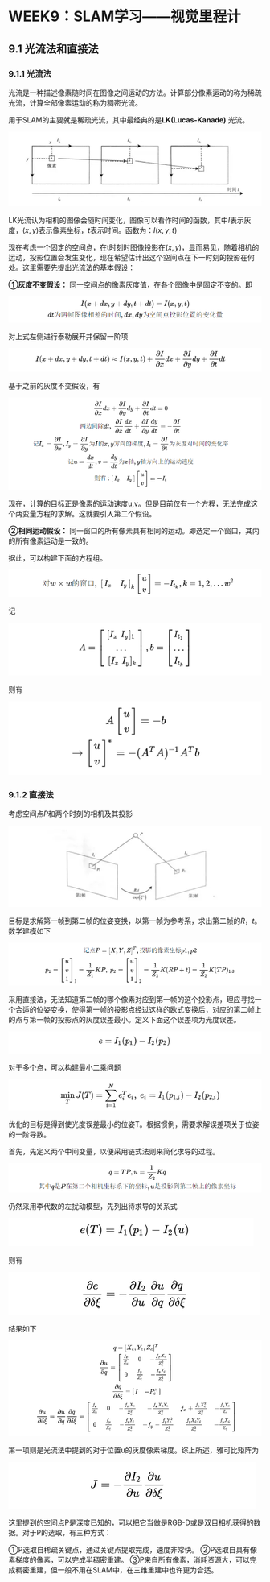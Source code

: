 # WEEK9：SLAM学习——视觉里程计

## 9.1 光流法和直接法

### 9.1.1 光流法

光流是一种描述像素随时间在图像之间运动的方法。计算部分像素运动的称为稀疏光流，计算全部像素运动的称为稠密光流。

用于SLAM的主要就是稀疏光流，其中最经典的是**LK(Lucas-Kanade)** 光流。

![](image/2022-08-29-21-33-58.png)

LK光流认为相机的图像会随时间变化，图像可以看作时间的函数，其中$I$表示灰度，$(x,y)$表示像素坐标，$t$表示时间。函数为：$I(x,y,t)$

现在考虑一个固定的空间点，在t时刻时图像投影在$(x,y)$，显而易见，随着相机的运动，投影位置会发生变化，现在希望估计出这个空间点在下一时刻的投影在何处。这里需要先提出光流法的基本假设：

**①灰度不变假设：** 同一空间点的像素灰度值，在各个图像中是固定不变的。即

![](image/2022-08-29-21-35-42.png)

对上式左侧进行泰勒展开并保留一阶项

![](image/2022-08-29-21-36-13.png)

基于之前的灰度不变假设，有

![](image/2022-08-29-21-36-20.png)

现在，计算的目标正是像素的运动速度u,v。但是目前仅有一个方程，无法完成这个两变量方程的求解。这就要引入第二个假设。

**②相同运动假设：** 同一窗口的所有像素具有相同的运动。即选定一个窗口，其内的所有像素运动是一致的。

据此，可以构建下面的方程组。

![](image/2022-08-29-21-36-49.png)

记

![](image/2022-08-29-21-37-06.png)

则有

![](image/2022-08-29-21-37-20.png)

### 9.1.2 直接法
考虑空间点$P$和两个时刻的相机及其投影

![](image/2022-08-30-16-47-38.png)

目标是求解第一帧到第二帧的位姿变换，以第一帧为参考系，求出第二帧的$R，t$。数学建模如下

![](image/2022-08-30-16-47-55.png)

采用直接法，无法知道第二帧的哪个像素对应到第一帧的这个投影点，理应寻找一个合适的位姿变换，使得第一帧的投影点经过这样的欧式变换后，对应的第二帧上的点与第一帧的投影点的灰度误差最小。定义下面这个误差项为光度误差。

![](image/2022-08-30-16-49-17.png)

对于多个点，可以构建最小二乘问题

![](image/2022-08-30-16-51-13.png)

优化的目标是得到使光度误差最小的位姿T。根据惯例，需要求解误差项关于位姿的一阶导数。

首先，先定义两个中间变量，以便采用链式法则来简化求导的过程。

![](image/2022-08-30-16-51-48.png)

仍然采用李代数的左扰动模型，先列出待求导的关系式

![](image/2022-08-30-16-51-57.png)

则有

![](image/2022-08-30-16-52-04.png)

结果如下

![](image/2022-08-30-16-52-13.png)

第一项则是光流法中提到的对于位置u的灰度像素梯度。综上所述，雅可比矩阵为

![](image/2022-08-30-16-52-34.png)

这里提到的空间点P是深度已知的，可以把它当做是RGB-D或是双目相机获得的数据。对于P的选取，有三种方式：

①P选取自稀疏关键点，通过关键点提取完成，速度非常快。
②P选取自具有像素梯度的像素，可以完成半稠密重建。
③P来自所有像素，消耗资源大，可以完成稠密重建，但一般不用在SLAM中，在三维重建中也许更为合适。

